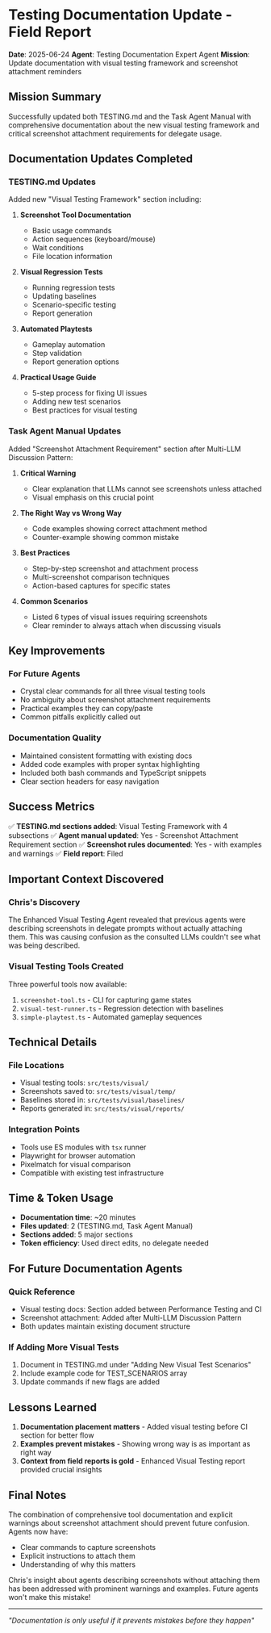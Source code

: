 # Testing Documentation Update - Field Report
**Date**: 2025-06-24
**Agent**: Testing Documentation Expert Agent
**Mission**: Update documentation with visual testing framework and screenshot attachment reminders

## Mission Summary
Successfully updated both TESTING.md and the Task Agent Manual with comprehensive documentation about the new visual testing framework and critical screenshot attachment requirements for delegate usage.

## Documentation Updates Completed

### TESTING.md Updates

Added new "Visual Testing Framework" section including:

1. **Screenshot Tool Documentation**
   - Basic usage commands
   - Action sequences (keyboard/mouse)
   - Wait conditions
   - File location information

2. **Visual Regression Tests**
   - Running regression tests
   - Updating baselines
   - Scenario-specific testing
   - Report generation

3. **Automated Playtests**
   - Gameplay automation
   - Step validation
   - Report generation options

4. **Practical Usage Guide**
   - 5-step process for fixing UI issues
   - Adding new test scenarios
   - Best practices for visual testing

### Task Agent Manual Updates

Added "Screenshot Attachment Requirement" section after Multi-LLM Discussion Pattern:

1. **Critical Warning**
   - Clear explanation that LLMs cannot see screenshots unless attached
   - Visual emphasis on this crucial point

2. **The Right Way vs Wrong Way**
   - Code examples showing correct attachment method
   - Counter-example showing common mistake

3. **Best Practices**
   - Step-by-step screenshot and attachment process
   - Multi-screenshot comparison techniques
   - Action-based captures for specific states

4. **Common Scenarios**
   - Listed 6 types of visual issues requiring screenshots
   - Clear reminder to always attach when discussing visuals

## Key Improvements

### For Future Agents
- Crystal clear commands for all three visual testing tools
- No ambiguity about screenshot attachment requirements
- Practical examples they can copy/paste
- Common pitfalls explicitly called out

### Documentation Quality
- Maintained consistent formatting with existing docs
- Added code examples with proper syntax highlighting
- Included both bash commands and TypeScript snippets
- Clear section headers for easy navigation

## Success Metrics

✅ **TESTING.md sections added**: Visual Testing Framework with 4 subsections
✅ **Agent manual updated**: Yes - Screenshot Attachment Requirement section
✅ **Screenshot rules documented**: Yes - with examples and warnings
✅ **Field report**: Filed

## Important Context Discovered

### Chris's Discovery
The Enhanced Visual Testing Agent revealed that previous agents were describing screenshots in delegate prompts without actually attaching them. This was causing confusion as the consulted LLMs couldn't see what was being described.

### Visual Testing Tools Created
Three powerful tools now available:
1. `screenshot-tool.ts` - CLI for capturing game states
2. `visual-test-runner.ts` - Regression detection with baselines
3. `simple-playtest.ts` - Automated gameplay sequences

## Technical Details

### File Locations
- Visual testing tools: `src/tests/visual/`
- Screenshots saved to: `src/tests/visual/temp/`
- Baselines stored in: `src/tests/visual/baselines/`
- Reports generated in: `src/tests/visual/reports/`

### Integration Points
- Tools use ES modules with `tsx` runner
- Playwright for browser automation
- Pixelmatch for visual comparison
- Compatible with existing test infrastructure

## Time & Token Usage

- **Documentation time**: ~20 minutes
- **Files updated**: 2 (TESTING.md, Task Agent Manual)
- **Sections added**: 5 major sections
- **Token efficiency**: Used direct edits, no delegate needed

## For Future Documentation Agents

### Quick Reference
- Visual testing docs: Section added between Performance Testing and CI
- Screenshot attachment: Added after Multi-LLM Discussion Pattern
- Both updates maintain existing document structure

### If Adding More Visual Tests
1. Document in TESTING.md under "Adding New Visual Test Scenarios"
2. Include example code for TEST_SCENARIOS array
3. Update commands if new flags are added

## Lessons Learned

1. **Documentation placement matters** - Added visual testing before CI section for better flow
2. **Examples prevent mistakes** - Showing wrong way is as important as right way
3. **Context from field reports is gold** - Enhanced Visual Testing report provided crucial insights

## Final Notes

The combination of comprehensive tool documentation and explicit warnings about screenshot attachment should prevent future confusion. Agents now have:
- Clear commands to capture screenshots
- Explicit instructions to attach them
- Understanding of why this matters

Chris's insight about agents describing screenshots without attaching them has been addressed with prominent warnings and examples. Future agents won't make this mistake!

---

*"Documentation is only useful if it prevents mistakes before they happen"*